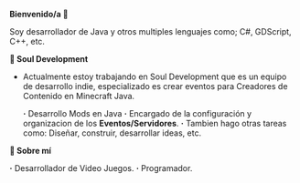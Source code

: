**Bienvenido/a 👋**

Soy desarrollador de Java y otros multiples lenguajes como; C#, GDScript, C++, etc.

**💼 Soul Development**

- Actualmente estoy trabajando en Soul Development que es un equipo de desarrollo indie, especializado es crear eventos para Creadores de Contenido en Minecraft Java.
 
  **·** Desarrollo Mods en Java
  **·** Encargado de la configuración y organizacion de los **Eventos/Servidores**.
  **·** Tambien hago otras tareas como: Diseñar, construir, desarrollar ideas, etc.

 **🚀 Sobre mí**

   **·** Desarrollador de Video Juegos.
   **·** Programador.

